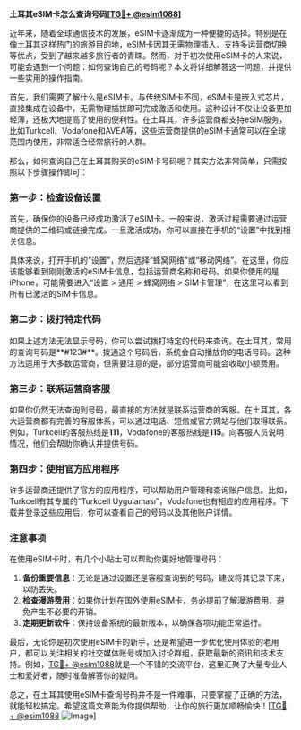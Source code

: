 **土耳其eSIM卡怎么查询号码[[TG💪+ @esim1088](https://t.me/s/esim1088)]**

近年来，随着全球通信技术的发展，eSIM卡逐渐成为一种便捷的选择。特别是在像土耳其这样热门的旅游目的地，eSIM卡因其无需物理插入、支持多运营商切换等优点，受到了越来越多旅行者的青睐。然而，对于初次使用eSIM卡的人来说，可能会遇到一个问题：如何查询自己的号码呢？本文将详细解答这一问题，并提供一些实用的操作指南。

首先，我们需要了解什么是eSIM卡。与传统SIM卡不同，eSIM卡是嵌入式芯片，直接集成在设备中，无需物理插拔即可完成激活和使用。这种设计不仅让设备更加轻薄，还极大地提高了使用的便利性。在土耳其，许多运营商都支持eSIM服务，比如Turkcell、Vodafone和AVEA等，这些运营商提供的eSIM卡通常可以在全球范围内使用，非常适合经常旅行的人群。

那么，如何查询自己在土耳其购买的eSIM卡号码呢？其实方法非常简单，只需按照以下步骤操作即可：

### **第一步：检查设备设置**
首先，确保你的设备已经成功激活了eSIM卡。一般来说，激活过程需要通过运营商提供的二维码或链接完成。一旦激活成功，你可以直接在手机的“设置”中找到相关信息。

具体来说，打开手机的“设置”，然后选择“蜂窝网络”或“移动网络”。在这里，你应该能够看到刚刚激活的eSIM卡信息，包括运营商名称和号码。如果你使用的是iPhone，可能需要进入“设置 > 通用 > 蜂窝网络 > SIM卡管理”，在这里可以看到所有已激活的SIM卡信息。

### **第二步：拨打特定代码**
如果上述方法无法显示号码，你可以尝试拨打特定的代码来查询。在土耳其，常用的查询号码是**#123#**。拨通这个号码后，系统会自动播放你的电话号码。这种方法适用于大多数运营商，但需要注意的是，部分运营商可能会收取小额费用。

### **第三步：联系运营商客服**
如果你仍然无法查询到号码，最直接的方法就是联系运营商的客服。在土耳其，各大运营商都有完善的客服体系，可以通过电话、短信或官方网站与他们取得联系。例如，Turkcell的客服热线是**111**，Vodafone的客服热线是**115**。向客服人员说明情况，他们会帮助你确认并提供号码。

### **第四步：使用官方应用程序**
许多运营商还提供了官方的应用程序，可以帮助用户管理和查询账户信息。比如，Turkcell有其专属的“Turkcell Uygulaması”，Vodafone也有相应的应用程序。下载并登录这些应用后，你可以查看自己的号码以及其他账户详情。

### **注意事项**
在使用eSIM卡时，有几个小贴士可以帮助你更好地管理号码：

1. **备份重要信息**：无论是通过设置还是客服查询到的号码，建议将其记录下来，以防丢失。
2. **检查漫游费用**：如果你计划在国外使用eSIM卡，务必提前了解漫游费用，避免产生不必要的开销。
3. **定期更新软件**：保持设备系统的最新版本，以确保各项功能正常运行。

最后，无论你是初次使用eSIM卡的新手，还是希望进一步优化使用体验的老用户，都可以关注相关的社交媒体账号或加入讨论群组，获取最新的资讯和技术支持。例如，[TG💪+ @esim1088](https://t.me/s/esim1088)就是一个不错的交流平台，这里汇聚了大量专业人士和爱好者，随时准备解答你的疑问。

总之，在土耳其使用eSIM卡查询号码并不是一件难事，只要掌握了正确的方法，就能轻松搞定。希望这篇文章能为你提供帮助，让你的旅行更加顺畅愉快！[[TG💪+ @esim1088](https://t.me/s/esim1088) ![Image](https://i.postimg.cc/4NQfJmqS/Snipaste-2025-05-13-00-14-12.png)]